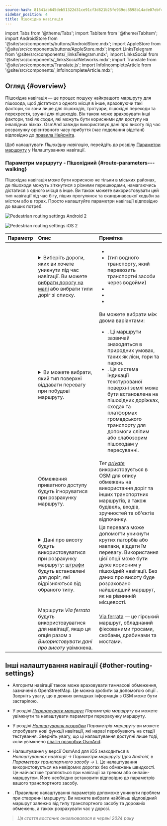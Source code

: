 ```yaml
---
source-hash: 81541ab645deb51322d31ce91cf3d821b25fe939ec8598b14ade07ebf4f28816
sidebar_position: 4
title: Пішохідна навігація
---
```

import Tabs from '@theme/Tabs';
import TabItem from '@theme/TabItem';
import AndroidStore from '@site/src/components/buttons/AndroidStore.mdx';
import AppleStore from '@site/src/components/buttons/AppleStore.mdx';
import LinksTelegram from '@site/src/components/_linksTelegram.mdx';
import LinksSocial from '@site/src/components/_linksSocialNetworks.mdx';
import Translate from '@site/src/components/Translate.js';
import InfoIncompleteArticle from '@site/src/components/_infoIncompleteArticle.mdx';



## Огляд {#overview}

Пішохідна навігація — це процес пошуку найкращого маршруту для пішохода, щоб дістатися з одного місця в інше, враховуючи такі фактори, як зони лише для пішоходів, тротуари, пішохідні переходи та перехрестя, зручні для пішоходів. Він також може враховувати інші фактори, такі як *сходи*, які можуть бути корисними для доступу на інвалідних візках. OsmAnd завжди використовує дані про висоту під час розрахунку орієнтовного часу прибуття (час подолання відстані) відповідно до [правила Нейсміта](https://en.wikipedia.org/wiki/Naismith%27s_rule#Scarf's_equivalence_between_distance_and_climb).

Щоб налаштувати *Пішохідну навігацію*, перейдіть до розділу [Параметри маршруту](../guidance/navigation-settings#route-parameters) у Налаштуваннях навігації.
  
### Параметри маршруту - Пішохідний {#route-parameters---walking}

Пішохідна навігація може бути корисною не тільки в міських районах, де пішоходи можуть зіткнутися з різними перешкодами, намагаючись дістатися з одного місця в інше. Ви також можете використовувати цей тип навігації під час бігу, піших прогулянок та скандинавської ходьби за містом або в горах. Просто налаштуйте параметри навігації відповідно до ваших потреб.  

<Tabs groupId="operating-systems">

<TabItem value="android" label="Android">  

![Pedestrian routing settings Android 2](@site/static/img/navigation/routing/routing_pedestrian_settings_andr_2.png)

</TabItem>

<TabItem value="ios" label="iOS">

![Pedestrian routing settings iOS 2](@site/static/img/navigation/routing/pedestrian_routing_ios.png)

</TabItem>

</Tabs>

| Параметр | Опис | Примітка |
|:------------|:---------------|:---------------|
| *<Translate android="true" ids="impassable_road"/>* |  <details><summary> Виберіть дороги, яких ви хочете уникнути під час навігації. Ви можете [вибрати дорогу на мапі](../../map/map-context-menu/#avoid-road) або вибрати типи доріг зі списку.  </summary>![Avoid roads Android](@site/static/img/navigation/routing/avoid_pedestrian_andr.png) </details>       | <ul><li> [<Translate android="true" ids="routing_attr_avoid_unpaved_name"/>](https://wiki.openstreetmap.org/wiki/Key:surface)</li><li>[<Translate android="true" ids="routing_attr_avoid_ferries_name"/>](https://wiki.openstreetmap.org/wiki/Ferries) (тип водного транспорту, який перевозить транспортні засоби через водойми)</li><li>[<Translate android="true" ids="routing_attr_avoid_stairs_name"/>](https://wiki.openstreetmap.org/wiki/Tag:highway%3Dsteps)</li><li>[<Translate android="true" ids="routing_attr_avoid_tunnels_name"/>](https://wiki.openstreetmap.org/wiki/Key:tunnel)</li><li>[<Translate android="true" ids="routing_attr_avoid_motorway_name"/>](https://wiki.openstreetmap.org/wiki/Tag:highway%3Dmotorway)</li></ul>|
| *<Translate android="true" ids="prefer_in_routing_title"/>* | <details><summary> Ви можете вибрати, який тип поверхні віддавати перевагу при побудові маршруту. </summary> ![Elevation pedestrian Android](@site/static/img/navigation/routing/prefer_pedestrian_andr.png)  </details>  | Ви можете вибрати між двома варіантами:<ul><li>[<Translate android="true" ids="routing_attr_prefer_hiking_routes_name"/>](https://wiki.openstreetmap.org/wiki/Hiking#Tagging_ways,_points_and_areas). Ці маршрути зазвичай знаходяться в природних умовах, таких як ліси, гори та парки. </li><li>[<Translate android="true" ids="routing_attr_prefer_tactile_paving_name"/>](https://wiki.openstreetmap.org/wiki/Key:tactile_paving). Ця система індикації текстурованої поверхні землі може бути встановлена на пішохідних доріжках, сходах та платформах громадського транспорту для допомоги сліпим або слабозорим пішоходам у пересуванні. </li></ul> |
| *<Translate android="true" ids="routing_attr_allow_private_name"/>* |  Обмеження приватного доступу будуть ігноруватися при розрахунку маршруту.  | Тег *[private](https://wiki.openstreetmap.org/wiki/Key:access)* використовується в OSM для опису обмежень на використання доріг та інших транспортних маршрутів, а також будівель, входів, зручностей та об'єктів відпочинку.   |
|*<Translate android="true" ids="routing_attr_height_obstacles_name"/>* | <details><summary> Дані про висоту будуть використовуватися при розрахунку маршруту: [штрафи](../../../technical/osmand-file-formats/osmand-routing-xml.md#penalties-of-elevation-data) будуть встановлені для доріг, які відрізняються від обраного типу. </summary> ![Use elevation data Android](@site/static/img/navigation/routing/pedestrian_elevation_andr.png)  </details> | Ця перевага може допомогти уникнути крутих пагорбів або навпаки, віддати їм перевагу. Використання цієї опції може бути дуже корисним у пішохідній навігації. Без даних про висоту буде розраховано найшвидший маршрут, як на рівнинній місцевості. |
|*<Translate android="true" ids="routing_attr_allow_via_ferrata_name"/>*| Маршрути *Via ferrata* будуть використовуватися для навігації, якщо ця опція разом з *Використовувати дані про висоту* увімкнена.  | [Via ferrata](https://wiki.openstreetmap.org/wiki/Tag:highway%3Dvia_ferrata) — це гірський маршрут, обладнаний фіксованими тросами, скобами, драбинами та мостами. |


## Інші налаштування навігації {#other-routing-settings}

- Алгоритм навігації також може враховувати тимчасові обмеження, зазначені в OpenStreetMap. Це можна зробити за допомогою опції *[<Translate android="true" ids="temporary_conditional_routing"/>](../routing/osmand-routing.md#consider-temporary-limitations)*. Зверніть увагу, що в деяких випадках інформація з OSM може бути застарілою.  

- У розділі [*Перерахувати маршрут*](../../navigation/guidance/navigation-settings.md#recalculate-route) *Параметрів маршруту* ви можете увімкнути та налаштувати параметри перерахунку маршруту.

- У розділі [*Налаштування розробки*](../guidance/navigation-settings.md#development-settings) *Параметрів маршруту* ви можете спробувати нові функції навігації, які наразі перебувають на стадії тестування. Зверніть увагу, що ці налаштування доступні лише тоді, коли увімкнено [плагін розробки OsmAnd](../../plugins/development.md).

- Налаштування *[<Translate ios="true" ids="road_speeds"/>](../guidance/navigation-settings.md#road-speeds)* у версії OsmAnd для *iOS* знаходиться в *Налаштуваннях навігації → Параметри маршруту* (для *Android*, в *Параметрах транспортного засобу → [<Translate android="true" ids="default_speed_setting_title"/>](../guidance/navigation-settings.md#default-speed--road-speeds)*). Це налаштування використовується на невідомих дорогах без обмежень швидкості. Це найчастіше трапляється при навігації за треком або онлайн-маршрутом. Його необхідно встановити відповідно до параметрів вашого транспортного засобу.

- *[<Translate ios="true" ids="vehicle_parameters"/>](../guidance/navigation-settings.md#vehicle-parameters)*. Правильне налаштування параметрів допоможе уникнути проблем при створенні маршруту. Ви можете вибрати найбільш відповідний маршрут залежно від типу транспортного засобу та дорожніх обмежень, а також розрахувати час у дорозі.

> *Ця стаття востаннє оновлювалася в червні 2024 року*